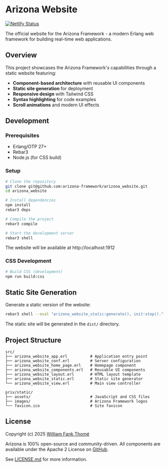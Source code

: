 # Arizona Website

[![Netlify Status](https://api.netlify.com/api/v1/badges/f52c6501-93d0-4298-91b9-4d8297b48823/deploy-status)](https://app.netlify.com/projects/arizonaframework/deploys)

The official website for the Arizona Framework - a modern Erlang web framework
for building real-time web applications.

## Overview

This project showcases the Arizona Framework's capabilities through a
static website featuring:

- **Component-based architecture** with reusable UI components
- **Static site generation** for deployment
- **Responsive design** with Tailwind CSS
- **Syntax highlighting** for code examples
- **Scroll animations** and modern UI effects

## Development

### Prerequisites

- Erlang/OTP 27+
- Rebar3
- Node.js (for CSS build)

### Setup

```bash
# Clone the repository
git clone git@github.com:arizona-framework/arizona_website.git
cd arizona_website

# Install dependencies
npm install
rebar3 deps

# Compile the project
rebar3 compile

# Start the development server
rebar3 shell
```

The website will be available at http://localhost:1912

### CSS Development

```bash
# Build CSS (development)
npm run build:css
```

## Static Site Generation

Generate a static version of the website:

```bash
rebar3 shell --eval "arizona_website_static:generate(), init:stop()."
```

The static site will be generated in the `dist/` directory.

## Project Structure

```
src/
├── arizona_website_app.erl          # Application entry point
├── arizona_website_conf.erl         # Server configuration
├── arizona_website_home_page.erl    # Homepage component
├── arizona_website_components.erl   # Reusable UI components
├── arizona_website_layout.erl       # HTML layout template
├── arizona_website_static.erl       # Static site generator
└── arizona_website_view.erl         # Main view controller

priv/static/
├── assets/                          # JavaScript and CSS files
├── images/                          # Arizona Framework logos
└── favicon.ico                      # Site favicon
```

## License

Copyright (c) 2025 [William Fank Thomé](https://github.com/williamthome)

Arizona is 100% open-source and community-driven. All components are
available under the Apache 2 License on [GitHub](https://github.com/arizona-framework/arizona).

See [LICENSE.md](LICENSE.md) for more information.
